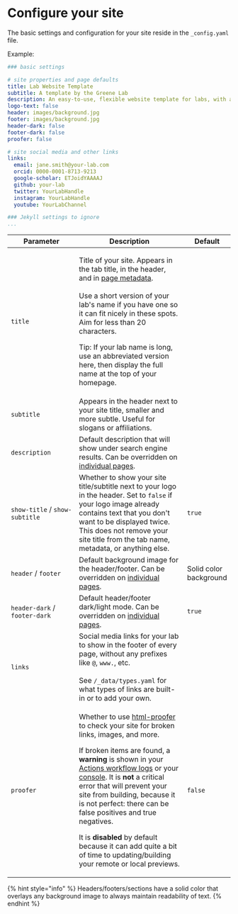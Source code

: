 # Configure your site

The basic settings and configuration for your site reside in the `_config.yaml` file.

Example:

```yaml
### basic settings

# site properties and page defaults
title: Lab Website Template
subtitle: A template by the Greene Lab
description: An easy-to-use, flexible website template for labs, with automatic citations, GitHub tag imports, pre-built components, and more.
logo-text: false
header: images/background.jpg
footer: images/background.jpg
header-dark: false
footer-dark: false
proofer: false

# site social media and other links
links:
  email: jane.smith@your-lab.com
  orcid: 0000-0001-8713-9213
  google-scholar: ETJoidYAAAAJ
  github: your-lab
  twitter: YourLabHandle
  instagram: YourLabHandle
  youtube: YourLabChannel

### Jekyll settings to ignore
...
```

<table><thead><tr><th width="220.33333333333331">Parameter</th><th width="383">Description</th><th>Default</th></tr></thead><tbody><tr><td><code>title</code></td><td><p>Title of your site. Appears in the tab title, in the header, and in <a href="https://www.google.com/search?q=html+meta+tags">page metadata</a>.<br><br>Use a short version of your lab's name if you have one so it can fit nicely in these spots. Aim for less than 20 characters.</p><p></p><p>Tip: If your lab name is long, use an abbreviated version here, then display the full name at the top of your homepage.</p></td><td></td></tr><tr><td><code>subtitle</code></td><td>Appears in the header next to your site title, smaller and more subtle. Useful for slogans or affiliations.</td><td></td></tr><tr><td><code>description</code></td><td>Default description that will show under search engine results. Can be overridden on <a href="edit-pages.md">individual pages</a>.</td><td></td></tr><tr><td><code>show-title</code> /  <code>show-subtitle</code> </td><td>Whether to show your site title/subtitle next to your logo in the header. Set to <code>false</code> if your logo image already contains text that you don't want to be displayed twice. This does not remove your site title from the tab name, metadata, or anything else.</td><td><code>true</code></td></tr><tr><td><code>header</code> / <code>footer</code></td><td>Default background image for the header/footer. Can be overridden on <a href="edit-pages.md">individual pages</a>.</td><td>Solid color background</td></tr><tr><td><code>header-dark</code> / <code>footer-dark</code></td><td>Default header/footer dark/light mode. Can be overridden on <a href="edit-pages.md">individual pages</a>.</td><td><code>true</code></td></tr><tr><td><code>links</code></td><td>Social media links for your lab to show in the footer of every page, without any prefixes like <code>@</code>, <code>www.</code>, etc.<br><br>See <code>/_data/types.yaml</code> for what types of links are built-in or to add your own.</td><td></td></tr><tr><td><code>proofer</code></td><td><p>Whether to use <a href="https://github.com/gjtorikian/html-proofer">html-proofer</a> to check your site for broken links, images, and more. </p><p></p><p>If broken items are found, a <strong>warning</strong> is shown in your <a href="../getting-started/preview-your-site.md#on-github-remotely">Actions workflow logs</a> or your <a href="../getting-started/preview-your-site.md#on-your-computer-locally">console</a>. It is <strong>not</strong> a critical error that will prevent your site from building, because it is not perfect: there can be false positives and true negatives.</p><p></p><p>It is <strong>disabled</strong> by default because it can add quite a bit of time to updating/building your remote or local previews.</p></td><td><code>false</code></td></tr></tbody></table>



{% hint style="info" %}
Headers/footers/sections have a solid color that overlays any background image to always maintain readability of text.
{% endhint %}
